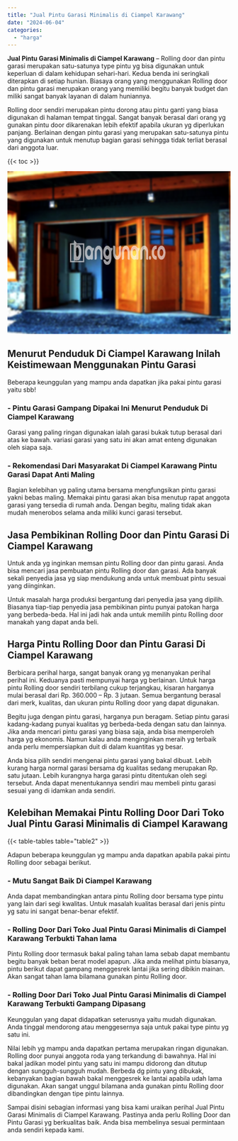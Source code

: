 ```yaml
---
title: "Jual Pintu Garasi Minimalis di Ciampel Karawang"
date: "2024-06-04"
categories: 
  - "harga"
---
```


**Jual Pintu Garasi Minimalis di Ciampel Karawang** – Rolling door dan pintu garasi merupakan satu-satunya type pintu yg bisa digunakan untuk keperluan di dalam kehidupan sehari-hari. Kedua benda ini seringkali diterapkan di setiap hunian. Biasaya orang yang menggunakan Rolling door dan pintu garasi merupakan orang yang memiliki begitu banyak budget dan miliki sangat banyak layanan di dalam huniannya.

Rolling door sendiri merupakan pintu dorong atau pintu ganti yang biasa digunakan di halaman tempat tinggal. Sangat banyak berasal dari orang yg gunakan pintu door dikarenakan lebih efektif apabila ukuran yg diperlukan panjang. Berlainan dengan pintu garasi yang merupakan satu-satunya pintu yang digunakan untuk menutup bagian garasi sehingga tidak terliat berasal dari anggota luar.

{{< toc >}}

![Jual Pintu Garasi Minimalis di Ciampel Karawang](/images/pintu-garasi-62.png)

## Menurut Penduduk Di Ciampel Karawang Inilah Keistimewaan Menggunakan Pintu Garasi

Beberapa keunggulan yang mampu anda dapatkan jika pakai pintu garasi yaitu sbb!

### \- Pintu Garasi Gampang Dipakai Ini Menurut Penduduk Di Ciampel Karawang

Garasi yang paling ringan digunakan ialah garasi bukak tutup berasal dari atas ke bawah. variasi garasi yang satu ini akan amat enteng digunakan oleh siapa saja.

### \- Rekomendasi Dari Masyarakat Di Ciampel Karawang Pintu Garasi Dapat Anti Maling

Bagian kelebihan yg paling utama bersama mengfungsikan pintu garasi yakni bebas maling. Memakai pintu garasi akan bisa menutup rapat anggota garasi yang tersedia di rumah anda. Dengan begitu, maling tidak akan mudah menerobos selama anda miliki kunci garasi tersebut.

## Jasa Pembikinan Rolling Door dan Pintu Garasi Di Ciampel Karawang

Untuk anda yg inginkan memsan pintu Rolling door dan pintu garasi. Anda bisa mencari jasa pembuatan pintu Rolling door dan garasi. Ada banyak sekali penyedia jasa yg siap mendukung anda untuk membuat pintu sesuai yang diinginkan.

Untuk masalah harga produksi bergantung dari penyedia jasa yang dipilih. Biasanya tiap-tiap penyedia jasa pembikinan pintu punyai patokan harga yang berbeda-beda. Hal ini jadi hak anda untuk memilih pintu Rolling door manakah yang dapat anda beli.

## Harga Pintu Rolling Door dan Pintu Garasi Di Ciampel Karawang

Berbicara perihal harga, sangat banyak orang yg menanyakan perihal perihal ini. Keduanya pasti mempunyai harga yg berlainan. Untuk harga pintu Rolling door sendiri terbilang cukup terjangkau, kisaran harganya mulai berasal dari Rp. 360.000 – Rp. 3 jutaan. Semua bergantung berasal dari merk, kualitas, dan ukuran pintu Rolling door yang dapat digunakan.

Begitu juga dengan pintu garasi, harganya pun beragam. Setiap pintu garasi kadang-kadang punyai kualitas yg berbeda-beda dengan satu dan lainnya. Jika anda mencari pintu garasi yang biasa saja, anda bisa memperoleh harga yg ekonomis. Namun kalau anda menginginkan meraih yg terbaik anda perlu mempersiapkan duit di dalam kuantitas yg besar.

Anda bisa pilih sendiri mengenai pintu garasi yang bakal dibuat. Lebih kurang harga normal garasi bersama dg kualitas sedang merupakan Rp. satu jutaan. Lebih kurangnya harga garasi pintu ditentukan oleh segi tersebut. Anda dapat menentukannya sendiri mau membeli pintu garasi sesuai yang di idamkan anda sendiri.

## Kelebihan Memakai Pintu Rolling Door Dari Toko Jual Pintu Garasi Minimalis di Ciampel Karawang

{{< table-tables table="table2" >}}

Adapun beberapa keunggulan yg mampu anda dapatkan apabila pakai pintu Rolling door sebagai berikut.

### \- Mutu Sangat Baik Di Ciampel Karawang

Anda dapat membandingkan antara pintu Rolling door bersama type pintu yang lain dari segi kwalitas. Untuk masalah kualitas berasal dari jenis pintu yg satu ini sangat benar-benar efektif.

### \- Rolling Door Dari Toko Jual Pintu Garasi Minimalis di Ciampel Karawang Terbukti Tahan lama

Pintu Rolling door termasuk bakal paling tahan lama sebab dapat membantu begitu banyak beban berat model apapun. Jika anda melihat pintu biasanya, pintu berikut dapat gampang menggesrek lantai jika sering dibikin mainan. Akan sangat tahan lama bilamana gunakan pintu Rolling door.

### \- Rolling Door Dari Toko Jual Pintu Garasi Minimalis di Ciampel Karawang Terbukti Gampang Dipasang

Keunggulan yang dapat didapatkan seterusnya yaitu mudah digunakan. Anda tinggal mendorong atau menggesernya saja untuk pakai type pintu yg satu ini.

Nilai lebih yg mampu anda dapatkan pertama merupakan ringan digunakan. Rolling door punyai anggota roda yang terkandung di bawahnya. Hal ini bakal jadikan model pintu yang satu ini mampu didorong dan ditutup dengan sungguh-sungguh mudah. Berbeda dg pintu yang dibukak, kebanyakan bagian bawah bakal menggesrek ke lantai apabila udah lama digunakan. Akan sangat unggul bilamana anda gunakan pintu Rolling door dibandingkan dengan tipe pintu lainnya.

Sampai disini sebagian informasi yang bisa kami uraikan perihal Jual Pintu Garasi Minimalis di Ciampel Karawang. Pastinya anda perlu Rolling Door dan Pintu Garasi yg berkualitas baik. Anda bisa membelinya sesuai permintaan anda sendiri kepada kami.
